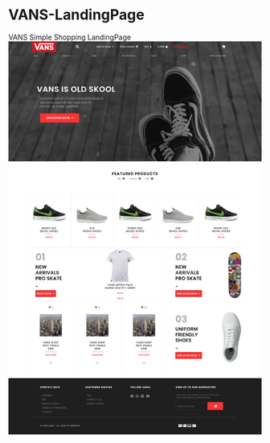 # VANS-LandingPage
 VANS Simple Shopping LandingPage
<img src="https://github.com/Elsha3er117/VANS-LandingPage/blob/main/final%20output.jpeg">
